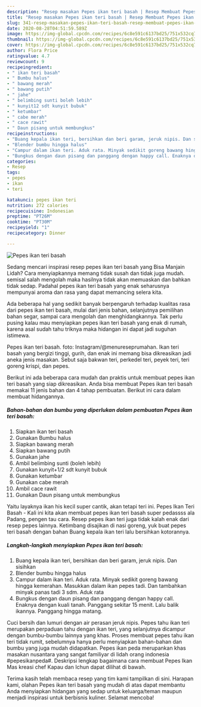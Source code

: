 ```yaml
---
description: "Resep masakan Pepes ikan teri basah | Resep Membuat Pepes ikan teri basah Yang Lezat"
title: "Resep masakan Pepes ikan teri basah | Resep Membuat Pepes ikan teri basah Yang Lezat"
slug: 341-resep-masakan-pepes-ikan-teri-basah-resep-membuat-pepes-ikan-teri-basah-yang-lezat
date: 2020-08-28T04:51:59.589Z
image: https://img-global.cpcdn.com/recipes/6c8e591c6137bd25/751x532cq70/pepes-ikan-teri-basah-foto-resep-utama.jpg
thumbnail: https://img-global.cpcdn.com/recipes/6c8e591c6137bd25/751x532cq70/pepes-ikan-teri-basah-foto-resep-utama.jpg
cover: https://img-global.cpcdn.com/recipes/6c8e591c6137bd25/751x532cq70/pepes-ikan-teri-basah-foto-resep-utama.jpg
author: Flora Price
ratingvalue: 4.7
reviewcount: 9
recipeingredient:
- " ikan teri basah"
- " Bumbu halus"
- " bawang merah"
- " bawang putih"
- " jahe"
- " belimbing sunti boleh lebih"
- " kunyit12 sdt kunyit bubuk"
- " ketumbar"
- " cabe merah"
- " cace rawit"
- " Daun pisang untuk membungkus"
recipeinstructions:
- "Buang kepala ikan teri, bersihkan dan beri garam, jeruk nipis. Dan sisihkan"
- "Blender bumbu hingga halus"
- "Campur dalam ikan teri. Aduk rata. Minyak sedikit goreng bawang hingga kemerahan. Masukkan dalam ikan pepes tadi. Dan tambahkan minyak panas tadi 3 sdm. Aduk rata"
- "Bungkus dengan daun pisang dan panggang dengan happy call. Enaknya dengan kuali tanah. Panggang sekitar 15 menit. Lalu balik ikannya. Panggang hingga matang."
categories:
- Resep
tags:
- pepes
- ikan
- teri

katakunci: pepes ikan teri 
nutrition: 272 calories
recipecuisine: Indonesian
preptime: "PT26M"
cooktime: "PT30M"
recipeyield: "1"
recipecategory: Dinner

---
```



![Pepes ikan teri basah](https://img-global.cpcdn.com/recipes/6c8e591c6137bd25/751x532cq70/pepes-ikan-teri-basah-foto-resep-utama.jpg)

Sedang mencari inspirasi resep pepes ikan teri basah yang Bisa Manjain Lidah? Cara menyiapkannya memang tidak susah dan tidak juga mudah. semisal salah mengolah maka hasilnya tidak akan memuaskan dan bahkan tidak sedap. Padahal pepes ikan teri basah yang enak seharusnya mempunyai aroma dan rasa yang dapat memancing selera kita.

Ada beberapa hal yang sedikit banyak berpengaruh terhadap kualitas rasa dari pepes ikan teri basah, mulai dari jenis bahan, selanjutnya pemilihan bahan segar, sampai cara mengolah dan menghidangkannya. Tak perlu pusing kalau mau menyiapkan pepes ikan teri basah yang enak di rumah, karena asal sudah tahu triknya maka hidangan ini dapat jadi suguhan istimewa.

Pepes ikan teri basah. foto: Instagram/@menureseprumahan. Ikan teri basah yang bergizi tinggi, gurih, dan enak ini memang bisa dikreasikan jadi aneka jenis masakan. Sebut saja bakwan teri, perkedel teri, peyek teri, teri goreng krispi, dan pepes.


Berikut ini ada beberapa cara mudah dan praktis untuk membuat pepes ikan teri basah yang siap dikreasikan. Anda bisa membuat Pepes ikan teri basah memakai 11 jenis bahan dan 4 tahap pembuatan. Berikut ini cara dalam membuat hidangannya.

<!--inarticleads1-->

##### Bahan-bahan dan bumbu yang diperlukan dalam pembuatan Pepes ikan teri basah:

1. Siapkan  ikan teri basah
1. Gunakan  Bumbu halus
1. Siapkan  bawang merah
1. Siapkan  bawang putih
1. Gunakan  jahe
1. Ambil  belimbing sunti (boleh lebih)
1. Gunakan  kunyit+1/2 sdt kunyit bubuk
1. Gunakan  ketumbar
1. Gunakan  cabe merah
1. Ambil  cace rawit
1. Gunakan  Daun pisang untuk membungkus


Yaitu layaknya ikan his kecil super cantik, akan tetapi teri ini. Pepes Ikan Teri Basah - Kali ini kita akan membuat pepes ikan teri basah super pedassss ala Padang, pengen tau cara. Resep pepes ikan teri juga tidak kalah enak dari resep pepes lainnya. Ketimbang disajikan di nasi goreng, yuk buat pepes teri basah dengan bahan Buang kepala ikan teri lalu bersihkan kotorannya. 

<!--inarticleads2-->

##### Langkah-langkah menyiapkan Pepes ikan teri basah:

1. Buang kepala ikan teri, bersihkan dan beri garam, jeruk nipis. Dan sisihkan
1. Blender bumbu hingga halus
1. Campur dalam ikan teri. Aduk rata. Minyak sedikit goreng bawang hingga kemerahan. Masukkan dalam ikan pepes tadi. Dan tambahkan minyak panas tadi 3 sdm. Aduk rata
1. Bungkus dengan daun pisang dan panggang dengan happy call. Enaknya dengan kuali tanah. Panggang sekitar 15 menit. Lalu balik ikannya. Panggang hingga matang.


Cuci bersih dan lumuri dengan air perasan jeruk nipis. Pepes tahu ikan teri merupakan perpaduan tahu dengan ikan teri, yang selanjutnya dicampur dengan bumbu-bumbu lainnya yang khas. Proses membuat pepes tahu ikan teri tidak rumit, sebelumnya hanya perlu menyiapkan bahan-bahan dan bumbu yang juga mudah didapatkan. Pepes ikan peda merupankan khas masakan nusantara yang sangat familiyar di lidah orang indonesia #pepesikanpeda#. Deskripsi lengkap bagaimana cara membuat Pepes Ikan Mas kreasi chef Kapau dan Ichun dapat dilihat di bawah. 

Terima kasih telah membaca resep yang tim kami tampilkan di sini. Harapan kami, olahan Pepes ikan teri basah yang mudah di atas dapat membantu Anda menyiapkan hidangan yang sedap untuk keluarga/teman maupun menjadi inspirasi untuk berbisnis kuliner. Selamat mencoba!
